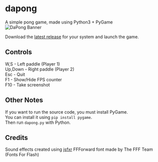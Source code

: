 # dapong
 A simple pong game, made using Python3 + PyGame  
 ![DaPong Banner](https://repository-images.githubusercontent.com/486916324/e1925e3e-b0ce-43d4-bd08-b3ed9e2388fd)  

 Download the [latest release](https://github.com/GreffMASTER/dapong/releases) for your system and launch the game.  

## Controls
 W,S - Left paddle (Player 1)  
 Up,Down - Right paddle (Player 2)  
 Esc - Quit  
 F1 - Show/Hide FPS counter  
 F10 - Take screenshot  

## Other Notes
 If you want to run the source code, you must install PyGame.  
 You can install it using `pip install pygame`.  
 Then run `dapong.py` with Python.

## Credits
 Sound effects created using [jsfxr](https://sfxr.me/)
 FFForward font made by The FFF Team (Fonts For Flash)
